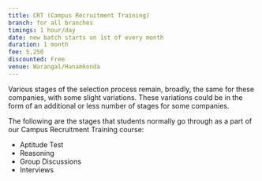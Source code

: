 ```yaml
---
title: CRT (Campus Recruitment Training)
branch: for all branches
timings: 1 hour/day
date: new batch starts on 1st of every month
duration: 1 month
fee: 5,250
discounted: Free
venue: Warangal/Hanamkonda
---
```


Various stages of the selection process remain, broadly, the same for these companies, with some slight variations. These variations could be in the form of an additional or less number of stages for some companies.

The following are the stages that students normally go through as a part of our Campus Recruitment Training course:

- Aptitude Test
- Reasoning
- Group Discussions
- Interviews